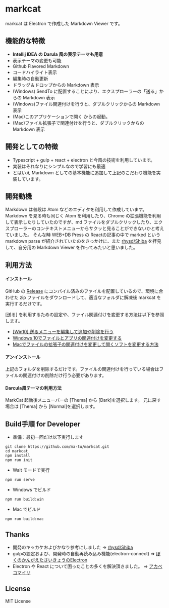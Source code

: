 # markcat

markcat は Electron で作成した Markdown Viewer です。

## 機能的な特徴

* **Intellij IDEA の Darula 風の表示テーマも用意**
* 表示テーマの変更も可能
* Github Flavored Markdown
* コードハイライト表示
* 編集時の自動更新
* ドラッグ＆ドロップからの Markdown 表示
* (Windows) SendTo に配置することにより、エクスプローラーの「送る」からの Markdown 表示
* (Windows)ファイル関連付けを行うと、ダブルクリックからの Markdown 表示
* (Mac)このアプリケーションで開く からの起動。
* (Mac)ファイル拡張子で関連付けを行うと、ダブルクリックからの Markdown 表示

## 開発としての特徴

* Typescript + gulp + react + electron と今風の技術を利用しています。
* 実装はそれなりにシンプルなので学習にも最適
* とはいえ Markdown としての基本機能に追加して上記のこだわり機能を実装しています。

## 開発動機

Markdown は普段は Atom などのエディタを利用して作成しています。  
Markdown を見る時も同じく Atom を利用したり、Chrome の拡張機能を利用して表示したりしていたのですが、md ファイルをダブルクリックしたり、エクスプローラーのコンテキストメニューからサクッと見ることができないかと考えていました。
そんな時 WEB+DB Press の Reactの記事の中で marked という markdown parse が紹介されていたのをきっかけに、また [rhysd/Shiba](https://github.com/rhysd/Shiba) を拝見して、自分用の Markdown Viewer を作ってみたいと思いました。

## 利用方法

#### インストール

GitHub の [Release](https://github.com/ma-tu/markcat/releases) にコンパイル済みのファイルを配置しているので、環境に合わせた zip ファイルをダウンロードして、適当なフォルダに解凍後 markcat を実行するだけです。

[送る] を利用するための設定や、ファイル関連付けを変更する方法は以下を参照します。

* [[Win10] 送るメニューを編集して追加や削除を行う](http://gadget.xinroom.net/win10-edit-sendto/)
* [Windows 10でファイルとアプリの関連付けを変更する](https://dekiru.net/article/12837/)
* [Macでファイルの拡張子の関連付けを変更して開くソフトを変更する方法](http://inforati.jp/apple/mac-tips-techniques/system-hints/how-to-change-the-default-application-of-a-specific-file-in-macos.html)

#### アンインストール

上記のフォルダを削除するだけです。ファイルの関連付けを行っている場合はファイルの関連付けの削除だけ行う必要があります。

#### Darcula風テーマの利用方法

MarkCat 起動後メニューバーの [Thema] から [Dark]を選択します。
元に戻す場合は [Thema] から [Normal]を選択します。

## Build手順 for Developer

* 準備：最初一回だけ以下実行します
```
git clone https://github.com/ma-tu/markcat.git
cd markcat
npm install
npm run init
```

* Wait モードで実行
```
npm run serve
```

* Windows でビルド
```
npm run build:win
```

* Mac でビルド
```
npm run build:mac
```

## Thanks

* 開発のキッカケおよびかなり参考にしました => [rhysd/Shiba](https://github.com/rhysd/Shiba)
* gulpの設定および、開発時の自動再読み込み機能(electron-connect) => [ぼくのかんがえたさいきょうのElectron](http://qiita.com/Quramy/items/90d61ff37ca1b95a7f6d)
* Electron や React について困ったことの多くを解決頂きました。 => [アカベコマイリ](http://akabeko.me/blog/)

## License

MIT License
